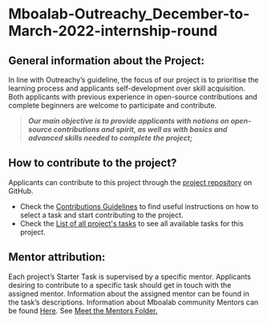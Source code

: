 # Mboalab-Outreachy_December-to-March-2022-internship-round
## General information about the Project:

In line with Outreachy’s guideline, the focus of our project is to prioritise the learning process and applicants self-development over skill acquisition. 
Both applicants with previous experience in open-source contributions and complete beginners are welcome to participate and contribute. 

>**_Our main objective is to provide applicants with notions on open-source contributions and spirit, as well as with basics and advanced skills needed to complete the project;_**

## How to contribute to the project?
Applicants can contribute to this project through the [project repository](https://github.com/Mboalab/Mboalab-Outreachy_December-to-March-2022-internship-round) on GitHub. 
- Check the [Contributions Guidelines](https://github.com/Mboalab/Mboalab-Outreachy_December-to-March-2022-internship-round/blob/main/Project%E2%80%99s%20Contribution%20Information/Guidelines%20on%20how%20to%20contribute.md) to find useful instructions on how to select a task and start contributing to the project.
- Check the [List of all project's tasks](https://github.com/Mboalab/Mboalab-Outreachy_December-to-March-2022-internship-round/blob/main/Starter%20Tasks/List%20of%20all%20project's%20Tasks.md) to see all available tasks for this project. 


## Mentor attribution: 
Each project’s Starter Task is supervised by a specific mentor. Applicants desiring to contribute to a specific task should get in touch with the assigned mentor. 
Information about the assigned mentor can be found in the task’s descriptions.
Information about Mboalab community Mentors can be found [Here](https://github.com/Mboalab/Mboalab-Outreachy_December-to-March-2022-internship-round/blob/62308510703180930f58356464ea256f13ec01ec/Meet%20the%20Mentors/Mboalab%20Community%20Mentors.md). See [Meet the Mentors Folder.](https://github.com/Mboalab/Mboalab-Outreachy_December-to-March-2022-internship-round/tree/main/Meet%20the%20Mentors)
